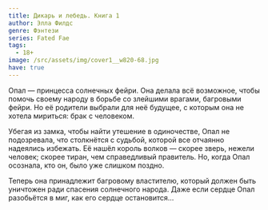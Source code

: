 ```yaml
---
title: Дикарь и лебедь. Книга 1
author: Элла Филдс
genre: Фэнтези
series: Fated Fae
tags:
  - 18+
image: /src/assets/img/cover1__w820-68.jpg
have: true
---
```

Опал — принцесса солнечных фейри. Она делала всё возможное, чтобы помочь своему народу в борьбе со злейшими врагами, багровыми фейри. Но её родители выбрали для неё будущее, с которым она не хотела мириться: брак с человеком.

Убегая из замка, чтобы найти утешение в одиночестве, Опал не подозревала, что столкнётся с судьбой, которой все отчаянно надеялись избежать. Её нашёл король волков — скорее зверь, нежели человек; скорее тиран, чем справедливый правитель. Но, когда Опал осознала, кто он, было уже слишком поздно.

Теперь она принадлежит багровому властителю, который должен быть уничтожен ради спасения солнечного народа. Даже если сердце Опал разобьётся в миг, как его сердце остановится…

